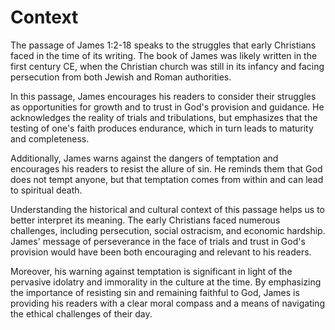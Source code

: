 # Context

The passage of James 1:2-18 speaks to the struggles that early Christians faced in the time of its writing. The book of James was likely written in the first century CE, when the Christian church was still in its infancy and facing persecution from both Jewish and Roman authorities.

In this passage, James encourages his readers to consider their struggles as opportunities for growth and to trust in God's provision and guidance. He acknowledges the reality of trials and tribulations, but emphasizes that the testing of one's faith produces endurance, which in turn leads to maturity and completeness.

Additionally, James warns against the dangers of temptation and encourages his readers to resist the allure of sin. He reminds them that God does not tempt anyone, but that temptation comes from within and can lead to spiritual death.

Understanding the historical and cultural context of this passage helps us to better interpret its meaning. The early Christians faced numerous challenges, including persecution, social ostracism, and economic hardship. James' message of perseverance in the face of trials and trust in God's provision would have been both encouraging and relevant to his readers.

Moreover, his warning against temptation is significant in light of the pervasive idolatry and immorality in the culture at the time. By emphasizing the importance of resisting sin and remaining faithful to God, James is providing his readers with a clear moral compass and a means of navigating the ethical challenges of their day.